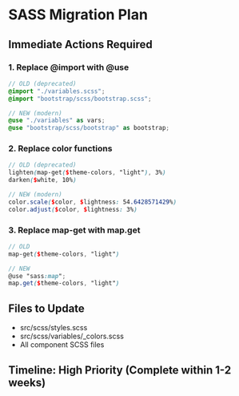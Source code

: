 # SASS Migration Plan

## Immediate Actions Required

### 1. Replace @import with @use

```scss
// OLD (deprecated)
@import "./variables.scss";
@import "bootstrap/scss/bootstrap.scss";

// NEW (modern)
@use "./variables" as vars;
@use "bootstrap/scss/bootstrap" as bootstrap;
```

### 2. Replace color functions

```scss
// OLD (deprecated)
lighten(map-get($theme-colors, "light"), 3%)
darken($white, 10%)

// NEW (modern)
color.scale($color, $lightness: 54.6428571429%)
color.adjust($color, $lightness: 3%)
```

### 3. Replace map-get with map.get

```scss
// OLD
map-get($theme-colors, "light")

// NEW
@use "sass:map";
map.get($theme-colors, "light")
```

## Files to Update

- src/scss/styles.scss
- src/scss/variables/_colors.scss
- All component SCSS files

## Timeline: High Priority (Complete within 1-2 weeks)
